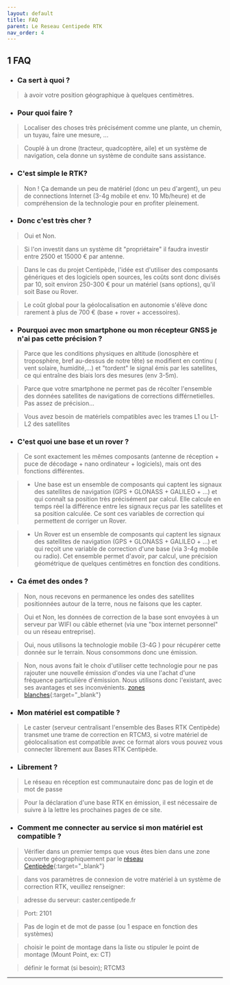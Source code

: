 ```yaml
---
layout: default
title: FAQ
parent: Le Reseau Centipede RTK
nav_order: 4
---
```


## 1 FAQ

* ### Ca sert à quoi ?

> à avoir votre position géographique à quelques centimètres.

* ### Pour quoi faire ?

> Localiser des choses très précisément comme une plante, un chemin, un tuyau, faire une mesure, ...

> Couplé à un drone (tracteur, quadcoptère, aile) et un système de navigation, cela donne un système de conduite sans assistance.

* ### C'est simple le RTK?

> Non ! Ça demande un peu de matériel (donc un peu d'argent), un peu de connections Internet (3-4g mobile et env. 10 Mb/heure) et de compréhension de la technologie pour en profiter pleinement.

* ### Donc c'est très cher ?

> Oui et Non.

> Si l'on investit dans un système dit "propriétaire" il faudra investir entre 2500 et 15000 € par antenne.

> Dans le cas du projet Centipède, l'idée est d'utiliser des composants génériques et des logiciels open sources, les coûts sont donc divisés par 10, soit environ 250-300 € pour un matériel (sans options), qu'il soit Base ou Rover.

> Le coût global pour la géolocalisation en autonomie s'élève donc rarement à plus de 700 € (base + rover + accessoires).

* ### Pourquoi avec mon smartphone ou mon récepteur GNSS je n'ai pas cette précision ?

> Parce que les conditions physiques en altitude (ionosphère et troposphère, bref au-dessus de notre tête) se modifient en continu ( vent solaire, humidité,...) et "tordent" le signal émis par les satellites, ce qui entraîne des biais lors des mesures (env 3-5m).

> Parce que votre smartphone ne permet pas de récolter l'ensemble des données satellites de navigations de corrections différnetielles. Pas assez de précision...

> Vous avez besoin de matériels compatibles avec les trames L1 ou L1-L2 des satellites

* ### C'est quoi une base et un rover ?

> Ce sont exactement les mêmes composants (antenne de réception + puce de décodage + nano ordinateur + logiciels), mais ont des fonctions différentes.

> * Une base est un ensemble de composants qui captent les signaux des satellites de navigation (GPS + GLONASS + GALILEO + ...) et qui connaît sa position très précisément par calcul. Elle calcule en temps réel la différence entre les signaux reçus par les satellites et sa position calculée. Ce sont ces variables de correction qui permettent de corriger un Rover.

> * Un Rover est un ensemble de composants qui captent les signaux des satellites de navigation (GPS + GLONASS + GALILEO + ...) et qui reçoit une variable de correction d'une base (via 3-4g mobile ou radio). Cet ensemble permet d'avoir, par calcul, une précision géométrique de quelques centimètres en fonction des conditions.

* ### Ca émet des ondes ?

> Non, nous recevons en permanence les ondes des satellites positionnées autour de la terre, nous ne faisons que les capter.

> Oui et Non, les données de correction de la base sont envoyées à un serveur par WIFI ou câble ethernet (via une "box internet personnel" ou un réseau entreprise).

> Oui, nous utilisons la technologie mobile (3-4G ) pour récupérer cette donnée sur le terrain. Nous consommons donc une émission.

> Non, nous avons fait le choix d'utiliser cette technologie pour ne pas rajouter une nouvelle émission d'ondes via une l'achat d'une fréquence particulière d'émission. Nous utilisons donc l'existant, avec ses avantages et ses inconvénients. [zones blanches](https://www.arcep.fr/cartes-et-donnees/nos-publications-chiffrees/observatoire-des-deploiements-mobiles-en-zones-peu-denses/les-deploiements-mobiles-dans-les-zones-peu-denses.html){:target="_blank"}

* ### Mon matériel est compatible ?

> Le caster (serveur centralisant l'ensemble des Bases RTK Centipède) transmet une trame de correction en RTCM3, si votre matériel de géolocalisation est compatible avec ce format alors vous pouvez vous connecter librement aux Bases RTK Centipède.

* ### Librement ?

> Le réseau en réception est communautaire donc pas de login et de mot de passe

> Pour la déclaration d'une base RTK en émission, il est nécessaire de suivre à la lettre les prochaines pages de ce site.

* ### Comment me connecter au service si mon matériel est compatible ?

> Vérifier dans un premier temps que vous êtes bien dans une zone couverte géographiquement par le [réseau Centipède](https://centipede.fr){:target="_blank"}

> dans vos paramètres de connexion de votre matériel à un système de correction RTK, veuillez renseigner:

> adresse du serveur: caster.centipede.fr

> Port: 2101

> Pas de login et de mot de passe (ou 1 espace en fonction des systèmes)

> choisir le point de montage dans la liste ou stipuler le point de montage (Mount Point, ex: CT)

> définir le format (si besoin); RTCM3

-----------------------------------------------------------------
